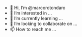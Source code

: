 - 👋 Hi, I’m @marcorotondaro
- 👀 I’m interested in ...
- 🌱 I’m currently learning ...
- 💞️ I’m looking to collaborate on ...
- 📫 How to reach me ...

<!---
marcorotondaro/marcorotondaro is a ✨ special ✨ repository because its `README.md` (this file) appears on your GitHub profile.
You can click the Preview link to take a look at your changes.
--->
